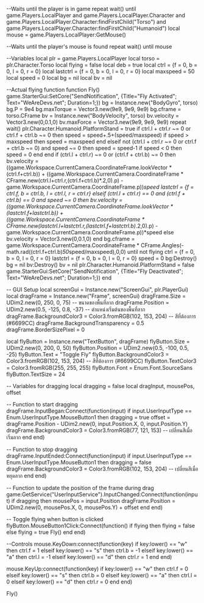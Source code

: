 --Waits until the player is in game
repeat wait()
until game.Players.LocalPlayer and game.Players.LocalPlayer.Character and game.Players.LocalPlayer.Character:findFirstChild("Torso") and game.Players.LocalPlayer.Character:findFirstChild("Humanoid")
local mouse = game.Players.LocalPlayer:GetMouse()

--Waits until the player's mouse is found
repeat wait() until mouse

--Variables
local plr = game.Players.LocalPlayer
local torso = plr.Character.Torso
local flying = false
local deb = true
local ctrl = {f = 0, b = 0, l = 0, r = 0}
local lastctrl = {f = 0, b = 0, l = 0, r = 0}
local maxspeed = 50
local speed = 0
local bg = nil
local bv = nil

--Actual flying function
function Fly()
	game.StarterGui:SetCore("SendNotification", {Title="Fly Activated"; Text="WeAreDevs.net"; Duration=1;})
    bg = Instance.new("BodyGyro", torso)
    bg.P = 9e4
    bg.maxTorque = Vector3.new(9e9, 9e9, 9e9)
    bg.cframe = torso.CFrame
    bv = Instance.new("BodyVelocity", torso)
    bv.velocity = Vector3.new(0,0.1,0)
    bv.maxForce = Vector3.new(9e9, 9e9, 9e9)
    repeat wait()
      plr.Character.Humanoid.PlatformStand = true
      if ctrl.l + ctrl.r ~= 0 or ctrl.f + ctrl.b ~= 0 then
        speed = speed+.5+(speed/maxspeed)
        if speed > maxspeed then
          speed = maxspeed
        end
      elseif not (ctrl.l + ctrl.r ~= 0 or ctrl.f + ctrl.b ~= 0) and speed ~= 0 then
        speed = speed-1
        if speed < 0 then
          speed = 0
        end
      end
      if (ctrl.l + ctrl.r) ~= 0 or (ctrl.f + ctrl.b) ~= 0 then
        bv.velocity = ((game.Workspace.CurrentCamera.CoordinateFrame.lookVector * (ctrl.f+ctrl.b)) + ((game.Workspace.CurrentCamera.CoordinateFrame * CFrame.new(ctrl.l+ctrl.r,(ctrl.f+ctrl.b)*.2,0).p) - game.Workspace.CurrentCamera.CoordinateFrame.p))*speed
        lastctrl = {f = ctrl.f, b = ctrl.b, l = ctrl.l, r = ctrl.r}
      elseif (ctrl.l + ctrl.r) == 0 and (ctrl.f + ctrl.b) == 0 and speed ~= 0 then
        bv.velocity = ((game.Workspace.CurrentCamera.CoordinateFrame.lookVector * (lastctrl.f+lastctrl.b)) + ((game.Workspace.CurrentCamera.CoordinateFrame * CFrame.new(lastctrl.l+lastctrl.r,(lastctrl.f+lastctrl.b)*.2,0).p) - game.Workspace.CurrentCamera.CoordinateFrame.p))*speed
      else
        bv.velocity = Vector3.new(0,0.1,0)
      end
      bg.cframe = game.Workspace.CurrentCamera.CoordinateFrame * CFrame.Angles(-math.rad((ctrl.f+ctrl.b)*50*speed/maxspeed),0,0)
    until not flying
    ctrl = {f = 0, b = 0, l = 0, r = 0}
    lastctrl = {f = 0, b = 0, l = 0, r = 0}
    speed = 0
    bg:Destroy()
	bg = nil
    bv:Destroy()
	bv = nil
    plr.Character.Humanoid.PlatformStand = false
	game.StarterGui:SetCore("SendNotification", {Title="Fly Deactivated"; Text="WeAreDevs.net"; Duration=1;})
end

-- GUI Setup
local screenGui = Instance.new("ScreenGui", plr.PlayerGui)
local dragFrame = Instance.new("Frame", screenGui)
dragFrame.Size = UDim2.new(0, 250, 0, 75)  -- ขนาดของพื้นที่ลาก
dragFrame.Position = UDim2.new(0.5, -125, 0.8, -37)  -- ตำแหน่งเริ่มต้นของพื้นที่ลาก
dragFrame.BackgroundColor3 = Color3.fromRGB(102, 153, 204)  -- สีที่ต้องการ (#6699CC)
dragFrame.BackgroundTransparency = 0.5
dragFrame.BorderSizePixel = 0

local flyButton = Instance.new("TextButton", dragFrame)
flyButton.Size = UDim2.new(0, 200, 0, 50)
flyButton.Position = UDim2.new(0.5, -100, 0.5, -25)
flyButton.Text = "Toggle Fly"
flyButton.BackgroundColor3 = Color3.fromRGB(102, 153, 204)  -- สีที่ต้องการ (#6699CC)
flyButton.TextColor3 = Color3.fromRGB(255, 255, 255)
flyButton.Font = Enum.Font.SourceSans
flyButton.TextSize = 24

-- Variables for dragging
local dragging = false
local dragInput, mousePos, offset

-- Function to start dragging
dragFrame.InputBegan:Connect(function(input)
	if input.UserInputType == Enum.UserInputType.MouseButton1 then
		dragging = true
		offset = dragFrame.Position - UDim2.new(0, input.Position.X, 0, input.Position.Y)
		dragFrame.BackgroundColor3 = Color3.fromRGB(77, 121, 153)  -- เปลี่ยนสีเมื่อเริ่มลาก
	end
end)

-- Function to stop dragging
dragFrame.InputEnded:Connect(function(input)
	if input.UserInputType == Enum.UserInputType.MouseButton1 then
		dragging = false
		dragFrame.BackgroundColor3 = Color3.fromRGB(102, 153, 204)  -- เปลี่ยนสีเมื่อหยุดลาก
	end
end)

-- Function to update the position of the frame during drag
game:GetService("UserInputService").InputChanged:Connect(function(input)
	if dragging then
		mousePos = input.Position
		dragFrame.Position = UDim2.new(0, mousePos.X, 0, mousePos.Y) + offset
	end
end)

-- Toggle flying when button is clicked
flyButton.MouseButton1Click:Connect(function()
    if flying then
        flying = false
    else
        flying = true
        Fly()
    end
end)

--Controls
mouse.KeyDown:connect(function(key)
	if key:lower() == "w" then
		ctrl.f = 1
	elseif key:lower() == "s" then
		ctrl.b = -1
	elseif key:lower() == "a" then
		ctrl.l = -1
	elseif key:lower() == "d" then
		ctrl.r = 1
	end
end)

mouse.KeyUp:connect(function(key)
	if key:lower() == "w" then
		ctrl.f = 0
	elseif key:lower() == "s" then
		ctrl.b = 0
	elseif key:lower() == "a" then
		ctrl.l = 0
	elseif key:lower() == "d" then
		ctrl.r = 0
	end
end)

Fly()
